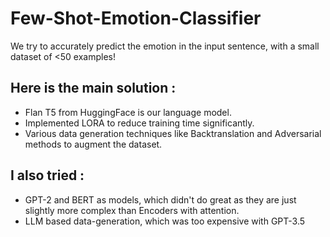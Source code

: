 # Few-Shot-Emotion-Classifier
We try to accurately predict the emotion in the input sentence, with a small dataset of <50 examples!

## Here is the main solution :
- Flan T5 from HuggingFace is our language model.
- Implemented LORA to reduce training time significantly.
- Various data generation techniques like Backtranslation and Adversarial methods to augment the dataset.

## I also tried :
- GPT-2 and BERT as models, which didn't do great as they are just slightly more complex than Encoders with attention.
- LLM based data-generation, which was too expensive with GPT-3.5



